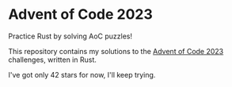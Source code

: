 # Advent of Code 2023

Practice Rust by solving AoC puzzles!


This repository contains my solutions to the [Advent of Code 2023](https://adventofcode.com/2023) challenges,
written in Rust.

I've got only 42 stars for now, I'll keep trying.

